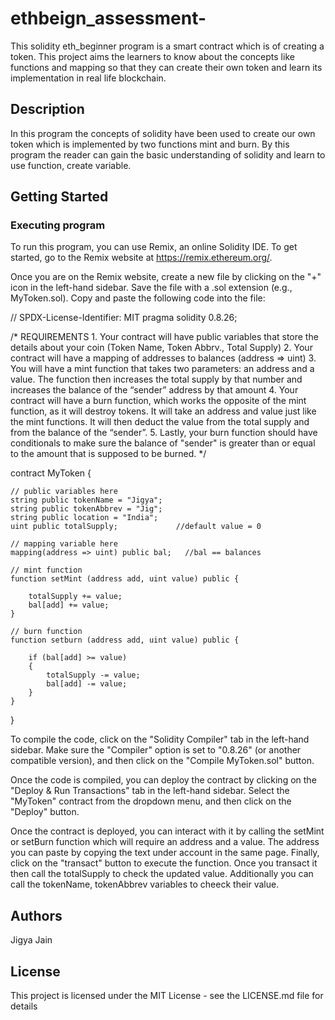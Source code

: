 # ethbeign_assessment-
This solidity eth_beginner program is a smart contract which is of creating a token. This project aims the learners to know about the concepts like functions and mapping so that they can create their own token and learn its implementation in real life blockchain.

## Description

In this program the concepts of solidity have been used to create our own token which is implemented by two functions mint and burn. By this program the reader can gain the basic understanding of solidity and learn to use function, create variable.

## Getting Started

### Executing program

To run this program, you can use Remix, an online Solidity IDE. To get started, go to the Remix website at https://remix.ethereum.org/.

Once you are on the Remix website, create a new file by clicking on the "+" icon in the left-hand sidebar. Save the file with a .sol extension (e.g., MyToken.sol). Copy and paste the following code into the file:

// SPDX-License-Identifier: MIT
pragma solidity 0.8.26;

/*
       REQUIREMENTS
    1. Your contract will have public variables that store the details about your coin (Token Name, Token Abbrv., Total Supply)
    2. Your contract will have a mapping of addresses to balances (address => uint)
    3. You will have a mint function that takes two parameters: an address and a value. 
       The function then increases the total supply by that number and increases the balance 
       of the “sender” address by that amount
    4. Your contract will have a burn function, which works the opposite of the mint function, as it will destroy tokens. 
       It will take an address and value just like the mint functions. It will then deduct the value from the total supply 
       and from the balance of the “sender”.
    5. Lastly, your burn function should have conditionals to make sure the balance of "sender" is greater than or equal 
       to the amount that is supposed to be burned.
*/

contract MyToken {

    // public variables here
    string public tokenName = "Jigya";
    string public tokenAbbrev = "Jig";
    string public location = "India";
    uint public totalSupply;             //default value = 0

    // mapping variable here
    mapping(address => uint) public bal;   //bal == balances

    // mint function
    function setMint (address add, uint value) public {
        
        totalSupply += value;
        bal[add] += value;
    }

    // burn function
    function setburn (address add, uint value) public {

        if (bal[add] >= value)
        {
            totalSupply -= value;
            bal[add] -= value;
        }
    }
}


To compile the code, click on the "Solidity Compiler" tab in the left-hand sidebar. Make sure the "Compiler" option is set to "0.8.26" (or another compatible version), and then click on the "Compile MyToken.sol" button.

Once the code is compiled, you can deploy the contract by clicking on the "Deploy & Run Transactions" tab in the left-hand sidebar. Select the "MyToken" contract from the dropdown menu, and then click on the "Deploy" button.

Once the contract is deployed, you can interact with it by calling the setMint or setBurn function which will require an address and a value. The address you can paste by copying the text under account in the same page. Finally, click on the "transact" button to execute the function. Once you transact it then call the totalSupply to check the updated value. Additionally you can call the tokenName, tokenAbbrev variables to cheeck their value.

## Authors

Jigya Jain

## License

This project is licensed under the MIT License - see the LICENSE.md file for details
